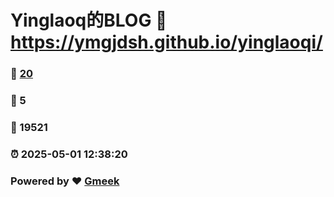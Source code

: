 # Yinglaoq的BLOG :link: https://ymgjdsh.github.io/yinglaoqi/ 
### :page_facing_up: [20](https://ymgjdsh.github.io/yinglaoqi//tag.html) 
### :speech_balloon: 5 
### :hibiscus: 19521 
### :alarm_clock: 2025-05-01 12:38:20 
### Powered by :heart: [Gmeek](https://github.com/Meekdai/Gmeek)
